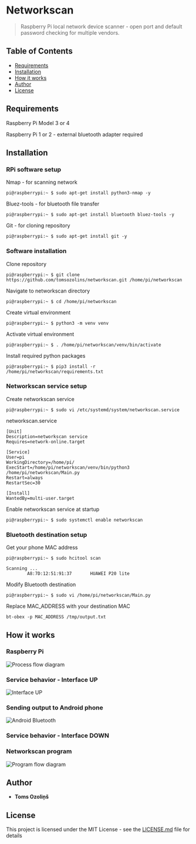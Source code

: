 # Networkscan
> Raspberry Pi local network device scanner - open port and default password checking for multiple vendors.
## Table of Contents
- [Requirements](#Requirements)
- [Installation](#Installation)
- [How it works](#How-it-works)
- [Author](#Author)
- [License](#License)

## Requirements
Raspberry Pi Model 3 or 4

Raspberry Pi 1 or 2 - external bluetooth adapter required

## Installation
### RPi software setup
Nmap - for scanning network
```console
pi@raspberrypi:~ $ sudo apt-get install python3-nmap -y
```
Bluez-tools - for bluetooth file transfer
```console
pi@raspberrypi:~ $ sudo apt-get install bluetooth bluez-tools -y
```
Git - for cloning repository
```console
pi@raspberrypi:~ $ sudo apt-get install git -y
```
### Software installation
Clone repository
```console
pi@raspberrypi:~ $ git clone https://github.com/tomsozolins/networkscan.git /home/pi/networkscan
```
Navigate to networkscan directory
```console
pi@raspberrypi:~ $ cd /home/pi/networkscan
```
Create virtual environment
```console
pi@raspberrypi:~ $ python3 -m venv venv
```
Activate virtual environment
```console
pi@raspberrypi:~ $ . /home/pi/networkscan/venv/bin/activate
```
Install required python packages
```console
pi@raspberrypi:~ $ pip3 install -r /home/pi/networkscan/requirements.txt
```
### Networkscan service setup
Create networkscan service
```console
pi@raspberrypi:~ $ sudo vi /etc/systemd/system/networkscan.service
```

networkscan.service
```
[Unit]
Description=networkscan service
Requires=network-online.target

[Service]
User=pi
WorkingDirectory=/home/pi/
ExecStart=/home/pi/networkscan/venv/bin/python3 /home/pi/networkscan/Main.py
Restart=always
RestartSec=30

[Install]
WantedBy=multi-user.target
```
Enable networkscan service at startup
```console
pi@raspberrypi:~ $ sudo systemctl enable networkscan
```

### Bluetooth destination setup
Get your phone MAC address
```console
pi@raspberrypi:~ $ sudo hcitool scan
```
```
Scanning ...
        A8:7D:12:51:91:37       HUAWEI P20 lite
```
Modify Bluetooth destination
```console
pi@raspberrypi:~ $ sudo vi /home/pi/networkscan/Main.py
```
Replace MAC_ADDRESS with your destination MAC
```python3
bt-obex -p MAC_ADDRESS /tmp/output.txt
```
## How it works
### Raspberry Pi
![Process flow diagram](process_flow_diagram.png)
### Service behavior - Interface UP
![Interface UP](interface_up.gif)
### Sending output to Android phone
![Android Bluetooth](android_bluetooth.gif)
### Service behavior - Interface DOWN
### Networkscan program
![Program flow diagram](program_flow_diagram.png)

## Author
* **Toms Ozoliņš**

## License
This project is licensed under the MIT License - see the [LICENSE.md](LICENSE.md) file for details